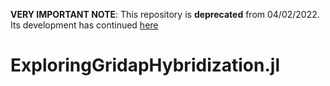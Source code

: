 **VERY IMPORTANT NOTE**: This repository is **deprecated** from 04/02/2022. Its development has continued [here](https://github.com/gridap/GridapHybrid.jl)

# ExploringGridapHybridization.jl

